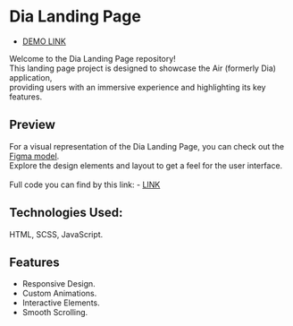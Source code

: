 # Dia Landing Page

- [DEMO LINK](https://Sergey-Kovyazin.github.io/dia-landing/)

Welcome to the Dia Landing Page repository!<br>
This landing page project is designed to showcase the Air (formerly Dia) application,
<br>
providing users with an immersive experience and highlighting its key features.

## Preview

For a visual representation of the Dia Landing Page, you can check out the [Figma model](https://www.figma.com/file/7qwsWggv9BAxMi2VPhBuPr/Air-(formerly-Dia)).<br>
Explore the design elements and layout to get a feel for the user interface.
<br>
<br>
Full code you can find by this link: - [LINK](https://github.com/Sergey-Kovyazin/dia-landing)
<br>
## Technologies Used:

HTML, SCSS, JavaScript.
<br>
## Features
- Responsive Design.
- Custom Animations.
- Interactive Elements.
- Smooth Scrolling.
